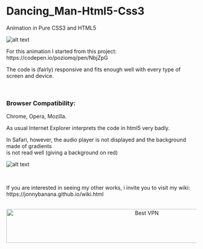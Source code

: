 # Dancing_Man-Html5-Css3
Animation in Pure CSS3 and HTML5


![alt text](https://media.giphy.com/media/KXsvOPCe4DdwK21Kgu/giphy.gif)

<p>For this animation I started from this project:
https://codepen.io/poziomq/pen/NbjZpG</p>

<p>The code is (fairly) responsive and fits enough well with every type of screen and device.<p>

</BR>
<h3>Browser Compatibility:</h3>
<p>Chrome, Opera, Mozilla.</p>

<p>As usual Internet Explorer interprets the code in html5 very badly.</p>

<p>In Safari, however, the audio player is not displayed and the background made of gradients </br>is not read well (giving a background on red)</p>

![alt text](https://i.imgur.com/jIwHlS3.jpg)

</BR>

<p>If you are interested in seeing my other works, i invite you to visit my wiki:
https://jonnybanana.github.io/wiki.html</p>


</BR>
<!-- Banner -->
<div align="center">
<a href="https://www.purevpn.com/order-now.php?aff=44922&amp;a_bid=bbd0f893" target="_blank" ><img src="https://affiliates.purevpn.com/accounts/default1/6hb82wqa2l/bbd0f893.jpg" alt="Best VPN" title="Best VPN" width="728" height="90" /></a>
</BR></BR>
</div>


